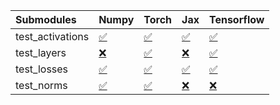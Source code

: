 | Submodules       | Numpy                                                                                                                           | Torch                                                                                                                           | Jax                                                                                                                             | Tensorflow                                                                                                                      |
|:-----------------|:--------------------------------------------------------------------------------------------------------------------------------|:--------------------------------------------------------------------------------------------------------------------------------|:--------------------------------------------------------------------------------------------------------------------------------|:--------------------------------------------------------------------------------------------------------------------------------|
| test_activations | <a href="https://github.com/unifyai/ivy/runs/7882380890?check_suite_focus=true" rel="noopener noreferrer" target="_blank">✅</a> | <a href="https://github.com/unifyai/ivy/runs/7882381476?check_suite_focus=true" rel="noopener noreferrer" target="_blank">✅</a> | <a href="https://github.com/unifyai/ivy/runs/7882382150?check_suite_focus=true" rel="noopener noreferrer" target="_blank">✅</a> | <a href="https://github.com/unifyai/ivy/runs/7882382945?check_suite_focus=true" rel="noopener noreferrer" target="_blank">✅</a> |
| test_layers      | <a href="https://github.com/unifyai/ivy/runs/7882381054?check_suite_focus=true" rel="noopener noreferrer" target="_blank">❌</a> | <a href="https://github.com/unifyai/ivy/runs/7882381645?check_suite_focus=true" rel="noopener noreferrer" target="_blank">✅</a> | <a href="https://github.com/unifyai/ivy/runs/7882382308?check_suite_focus=true" rel="noopener noreferrer" target="_blank">❌</a> | <a href="https://github.com/unifyai/ivy/runs/7882383123?check_suite_focus=true" rel="noopener noreferrer" target="_blank">✅</a> |
| test_losses      | <a href="https://github.com/unifyai/ivy/runs/7882381218?check_suite_focus=true" rel="noopener noreferrer" target="_blank">✅</a> | <a href="https://github.com/unifyai/ivy/runs/7882381815?check_suite_focus=true" rel="noopener noreferrer" target="_blank">✅</a> | <a href="https://github.com/unifyai/ivy/runs/7882382461?check_suite_focus=true" rel="noopener noreferrer" target="_blank">✅</a> | <a href="https://github.com/unifyai/ivy/runs/7882383294?check_suite_focus=true" rel="noopener noreferrer" target="_blank">✅</a> |
| test_norms       | <a href="https://github.com/unifyai/ivy/runs/7882381341?check_suite_focus=true" rel="noopener noreferrer" target="_blank">✅</a> | <a href="https://github.com/unifyai/ivy/runs/7882381997?check_suite_focus=true" rel="noopener noreferrer" target="_blank">✅</a> | <a href="https://github.com/unifyai/ivy/runs/7882382774?check_suite_focus=true" rel="noopener noreferrer" target="_blank">❌</a> | <a href="https://github.com/unifyai/ivy/runs/7882383525?check_suite_focus=true" rel="noopener noreferrer" target="_blank">❌</a> |